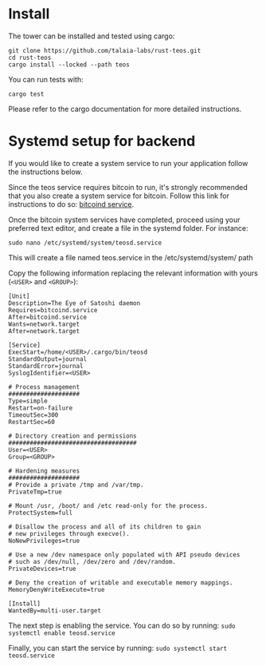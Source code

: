 # Install

The tower can be installed and tested using cargo:

```
git clone https://github.com/talaia-labs/rust-teos.git
cd rust-teos
cargo install --locked --path teos
```

You can run tests with:

```
cargo test
```

Please refer to the cargo documentation for more detailed instructions.



# Systemd setup for backend

If you would like to create a system service to run your application follow the instructions below.

Since the teos service requires bitcoin to run, it's strongly recommended that you also create a system service for bitcoin. Follow this link for instructions to do so: [bitcoind service](https://twofaktor.github.io/minibolt/guide/bitcoin/bitcoin-client.html#autostart-on-boot).


Once the bitcoin system services have completed, proceed using your preferred text editor, and create a file in the systemd folder. For instance:

`sudo nano /etc/systemd/system/teosd.service`

This will create a file named teos.service in the /etc/systemd/system/ path

Copy the following information replacing the relevant information with yours (`<USER>` and `<GROUP>`):


```
[Unit]
Description=The Eye of Satoshi daemon
Requires=bitcoind.service
After=bitcoind.service
Wants=network.target
After=network.target

[Service]
ExecStart=/home/<USER>/.cargo/bin/teosd
StandardOutput=journal
StandardError=journal
SyslogIdentifier=<USER>

# Process management
####################
Type=simple
Restart=on-failure
TimeoutSec=300
RestartSec=60

# Directory creation and permissions
####################################
User=<USER>
Group=<GROUP>

# Hardening measures
####################
# Provide a private /tmp and /var/tmp.
PrivateTmp=true

# Mount /usr, /boot/ and /etc read-only for the process.
ProtectSystem=full

# Disallow the process and all of its children to gain
# new privileges through execve().
NoNewPrivileges=true

# Use a new /dev namespace only populated with API pseudo devices
# such as /dev/null, /dev/zero and /dev/random.
PrivateDevices=true

# Deny the creation of writable and executable memory mappings.
MemoryDenyWriteExecute=true

[Install]
WantedBy=multi-user.target

```

The next step  is enabling the service. You can do so by running:
`sudo systemctl enable teosd.service`

Finally, you can start the service by running:
`sudo systemctl start teosd.service`

